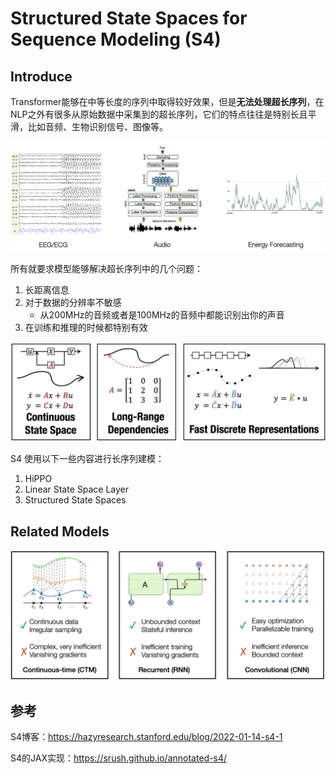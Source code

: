 # Structured State Spaces for Sequence Modeling (S4)

## Introduce

Transformer能够在中等长度的序列中取得较好效果，但是**无法处理超长序列**，在NLP之外有很多从原始数据中采集到的超长序列，它们的特点往往是特别长且平滑，比如音频、生物识别信号、图像等。

![img](assets/timeseries.png)

所有就要求模型能够解决超长序列中的几个问题：

1. 长距离信息
2. 对于数据的分辨率不敏感
   - 从200MHz的音频或者是100MHz的音频中都能识别出你的声音
3. 在训练和推理的时候都特别有效



![img](assets/s4.png)

S4 使用以下一些内容进行长序列建模：

1. HiPPO
2. Linear State Space Layer
3. Structured State Spaces

## Related Models

![img](assets/paradigms.png)

## 参考

S4博客：https://hazyresearch.stanford.edu/blog/2022-01-14-s4-1

S4的JAX实现：https://srush.github.io/annotated-s4/


